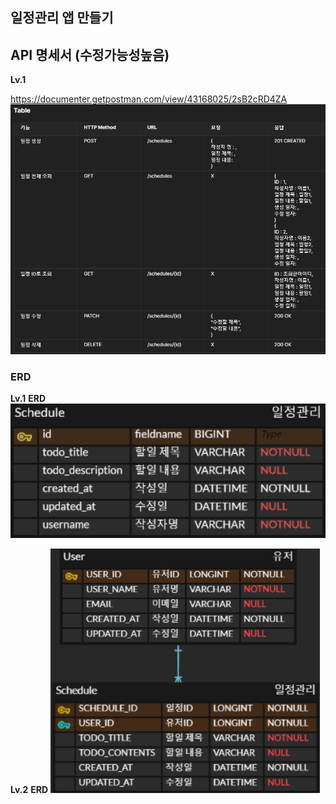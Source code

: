 ## 일정관리 앱 만들기


## API 명세서 (수정가능성높음)
**Lv.1**

https://documenter.getpostman.com/view/43168025/2sB2cRD4ZA
![img_2.png](img_2.png)

### ERD

**Lv.1** **ERD**
![img.png](img.png)

**Lv.2**  **ERD**
![img_3.png](img_3.png)